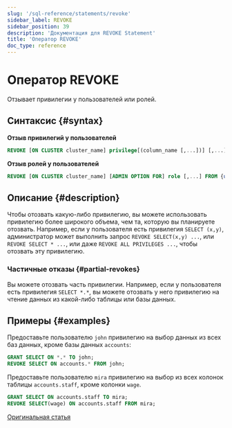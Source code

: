 ```yaml
---
slug: '/sql-reference/statements/revoke'
sidebar_label: REVOKE
sidebar_position: 39
description: 'Документация для REVOKE Statement'
title: 'Оператор REVOKE'
doc_type: reference
---
```

# Оператор REVOKE

Отзывает привилегии у пользователей или ролей.

## Синтаксис {#syntax}

**Отзыв привилегий у пользователей**

```sql
REVOKE [ON CLUSTER cluster_name] privilege[(column_name [,...])] [,...] ON {db.table|db.*|*.*|table|*} FROM {user | CURRENT_USER} [,...] | ALL | ALL EXCEPT {user | CURRENT_USER} [,...]
```

**Отзыв ролей у пользователей**

```sql
REVOKE [ON CLUSTER cluster_name] [ADMIN OPTION FOR] role [,...] FROM {user | role | CURRENT_USER} [,...] | ALL | ALL EXCEPT {user_name | role_name | CURRENT_USER} [,...]
```

## Описание {#description}

Чтобы отозвать какую-либо привилегию, вы можете использовать привилегию более широкого объема, чем та, которую вы планируете отозвать. Например, если у пользователя есть привилегия `SELECT (x,y)`, администратор может выполнить запрос `REVOKE SELECT(x,y) ...`, или `REVOKE SELECT * ...`, или даже `REVOKE ALL PRIVILEGES ...`, чтобы отозвать эту привилегию.

### Частичные отказы {#partial-revokes}

Вы можете отозвать часть привилегии. Например, если у пользователя есть привилегия `SELECT *.*`, вы можете отозвать у него привилегию на чтение данных из какой-либо таблицы или базы данных.

## Примеры {#examples}

Предоставьте пользователю `john` привилегию на выбор данных из всех баз данных, кроме базы данных `accounts`:

```sql
GRANT SELECT ON *.* TO john;
REVOKE SELECT ON accounts.* FROM john;
```

Предоставьте пользователю `mira` привилегию на выбор из всех колонок таблицы `accounts.staff`, кроме колонки `wage`.

```sql
GRANT SELECT ON accounts.staff TO mira;
REVOKE SELECT(wage) ON accounts.staff FROM mira;
```

[Оригинальная статья](/operations/settings/settings/)